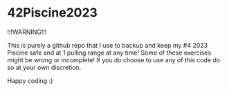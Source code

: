 # 42Piscine2023

!!!WARNING!!!

This is purely a github repo that I use to backup and keep my #4 2023 Piscine safe and at 1 pulling range at any time!
Some of these exercises might be wrong or incomplete!
If you do choose to use any of this code do so at your own discretion.

Happy coding :)
